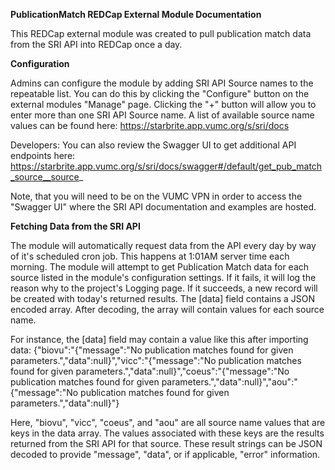 
**PublicationMatch REDCap External Module Documentation**

This REDCap external module was created to pull publication match data from the SRI API into REDCap once a day.

**Configuration**

Admins can configure the module by adding SRI API Source names to the repeatable list. You can do this by clicking the "Configure" button on the external modules "Manage" page. Clicking the "+" button will allow you to enter more than one SRI API Source name. A list of available source name values can be found here:
https://starbrite.app.vumc.org/s/sri/docs

Developers: You can also review the Swagger UI to get additional API endpoints here: https://starbrite.app.vumc.org/s/sri/docs/swagger#/default/get_pub_match_source__source_ 

Note, that you will need to be on the VUMC VPN in order to access the "Swagger UI" where the SRI API documentation and examples are hosted.

**Fetching Data from the SRI API**

The module will automatically request data from the API every day by way of it's scheduled cron job. This happens at 1:01AM server time each morning. The module will attempt to get Publication Match data for each source listed in the module's configuration settings. If it fails, it will log the reason why to the project's Logging page. If it succeeds, a new record will be created with today's returned results. The [data] field contains a JSON encoded array. After decoding, the array will contain values for each source name.

For instance, the [data] field may contain a value like this after importing data:
	{"biovu":"{"message":"No publication matches found for given parameters.","data":null}","vicc":"{"message":"No publication matches found for given parameters.","data":null}","coeus":"{"message":"No publication matches found for given parameters.","data":null}","aou":"{"message":"No publication matches found for given parameters.","data":null}"}
	
Here, "biovu", "vicc", "coeus", and "aou" are all source name values that are keys in the data array. The values associated with these keys are the results returned from the SRI API for that source. These result strings can be JSON decoded to provide "message", "data", or if applicable, "error" information.

